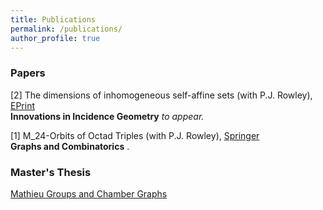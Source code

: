 ```yaml
---
title: Publications
permalink: /publications/
author_profile: true
---
```


### Papers

[2] The dimensions of inhomogeneous self-affine sets (with P.J. Rowley), [EPrint](http://eprints.maths.manchester.ac.uk/2590/1/ChamberGraphsAlmostBuildings%20%281%29.pdf)  
**Innovations in Incidence Geometry** *to appear.*

[1] M_24-Orbits of Octad Triples (with P.J. Rowley), [Springer](https://link.springer.com/article/10.1007%2Fs00373-018-1961-1)  
**Graphs and Combinatorics** .




### Master's Thesis

[Mathieu Groups and Chamber Graphs](https://veronicakelsey.github.io/files/MathieuGroups.pdf)  


